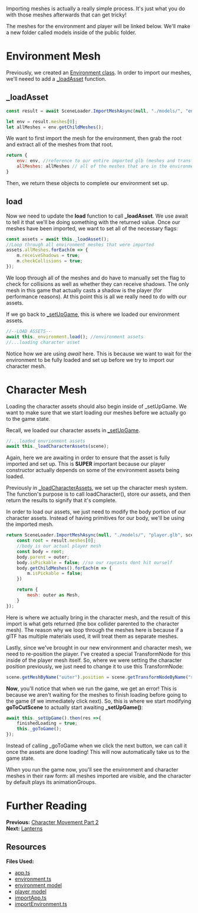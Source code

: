Importing meshes is actually a really simple process. It's just what you do with those meshes afterwards that can get tricky!

The meshes for the environment and player will be linked below. We'll make a new folder called models inside of the public folder.

# Environment Mesh
Previously, we created an [Environment class](/how_to/page10#environment). In order to import our meshes, we'll neeed to add a [_loadAsset](https://github.com/BabylonJS/SummerFestival/blob/a0abccc2efbb7399820efe2e25f53bb5b4a02500/src/environment.ts#L100) function. 
## _loadAsset
```javascript
const result = await SceneLoader.ImportMeshAsync(null, "./models/", "envSetting.glb", this._scene);

let env = result.meshes[0];
let allMeshes = env.getChildMeshes();
```
We want to first import the mesh for the environment, then grab the root and extract all of the meshes from that root.
```javascript
return {
    env: env, //reference to our entire imported glb (meshes and transform nodes)
    allMeshes: allMeshes // all of the meshes that are in the environment
}
```
Then, we return these objects to complete our environment set up.
## load
Now we need to update the **load** function to call **_loadAsset**. We use await to tell it that we'll be doing something with the returned value. Once our meshes have been imported, we want to set all of the necessary flags:
```javascript
const assets = await this._loadAsset();
//Loop through all environment meshes that were imported
assets.allMeshes.forEach(m => {
    m.receiveShadows = true;
    m.checkCollisions = true;
});
```
We loop through all of the meshes and do have to manually set the flag to check for collisions as well as whether they can receive shadows. The only mesh in this game that actually casts a shadow is the player (for performance reasons). At this point this is all we really need to do with our assets.

If we go back to [_setUpGame](/how_to/page10#environment), this is where we loaded our environment assets.
```javascript
//--LOAD ASSETS--
await this._environment.load(); //environment assets
//...loading character asset
```
Notice how we are using *await* here. This is because we want to wait for the environment to be fully loaded and set up before we try to import our character mesh.

# Character Mesh
Loading the character assets should also begin inside of _setUpGame. We want to make sure that we start loading our meshes before we actually go to the game state.

Recall, we loaded our character assets in [_setUpGame](/how_to/page10#character-controller).
```javascript
//...loaded envrionment assets
await this._loadCharacterAssets(scene);
```
Again, here we are awaiting in order to ensure that the asset is fully imported and set up. This is **SUPER** important because our player constructor actually depends on some of the environment assets being loaded.

Previously in [_loadCharacterAssets](/how_to/page10#loading-assets), we set up the character mesh system.
The function's purpose is to call loadCharacter(), store our assets, and then return the results to signify that it's complete.

In order to load our assets, we just need to modify the body portion of our character assets. Instead of having primitives for our body, we'll be using the imported mesh.

```javascript
return SceneLoader.ImportMeshAsync(null, "./models/", "player.glb", scene).then((result) =>{
    const root = result.meshes[0];
    //body is our actual player mesh
    const body = root;
    body.parent = outer;
    body.isPickable = false; //so our raycasts dont hit ourself
    body.getChildMeshes().forEach(m => {
        m.isPickable = false;
    })

    return {
        mesh: outer as Mesh,
    }
});
```
Here is where we actually bring in the character mesh, and the result of this import is what gets returned (the box collider parented to the character mesh). The reason why we loop through the meshes here is because if a glTF has multiple materials used, it will treat them as separate meshes. 

Lastly, since we've brought in our new environment and character mesh, we need to re-position the player. I've created a special TransformNode for this inside of the player mesh itself. So, where we were setting the character position previously, we just need to change it to use this TransformNode:
```javascript
scene.getMeshByName("outer").position = scene.getTransformNodeByName("startPosition").getAbsolutePosition(); //move the player to the start position
```

**Now**, you'll notice that when we run the game, we get an error! This is because we aren't waiting for the meshes to finish loading before going to the game (if we immediately click next). So, this is where we start modifying **goToCutScene** to actually start awaiting **_setUpGame()**:
```javascript
await this._setUpGame().then(res =>{
    finishedLoading = true;
    this._goToGame();
});
```
Instead of calling _goToGame when we click the next button, we can call it once the assets are done loading! This will now automatically take us to the game state.

When you run the game now, you'll see the environment and character meshes in their raw form: all meshes imported are visible, and the character by default plays its animationGroups.

# Further Reading
**Previous:** [Character Movement Part 2](/how_to/page4)   
**Next:** [Lanterns](/how_to/page7)

## Resources
**Files Used:**  
- [app.ts](https://github.com/BabylonJS/SummerFestival/blob/master/src/app.ts)
- [environment.ts](https://github.com/BabylonJS/SummerFestival/blob/master/src/environment.ts)
- [environment model](https://github.com/BabylonJS/SummerFestival/blob/master/public/models/envSetting.glb)
- [player model](https://github.com/BabylonJS/SummerFestival/blob/master/public/models/player.glb)
- [importApp.ts]()
- [importEnvironment.ts]()
